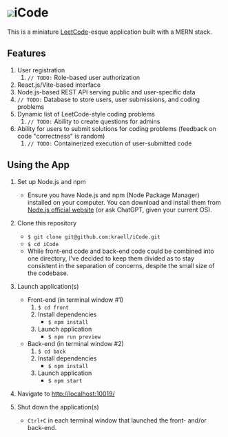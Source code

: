 # ![](/front/public/favicon-32x32.png)iCode
This is a miniature [LeetCode](https://leetcode.com/)-esque application built with a MERN stack.

## Features
1. User registration
   1. `// TODO:` Role-based user authorization
2. React.js/Vite-based interface
3. Node.js-based REST API serving public and user-specific data
4. `// TODO:` Database to store users, user submissions, and coding problems
5. Dynamic list of LeetCode-style coding problems
   1. `// TODO:` Ability to create questions for admins
6. Ability for users to submit solutions for coding problems (feedback on code "correctness" is random)
   1. `// TODO:` Containerized execution of user-submitted code

## Using the App
1. Set up Node.js and npm
   * Ensure you have Node.js and npm (Node Package Manager) installed on your computer. You can download and install them from [Node.js official website](https://nodejs.org/) (or ask ChatGPT, given your current OS).

2. Clone this repository
   * `$ git clone git@github.com:kraell/iCode.git`
   * `$ cd iCode`
   * While front-end code and back-end code could be combined into one directory, I've decided to keep them divided as to stay consistent in the separation of concerns, despite the small size of the codebase.

3. Launch application(s)
   - Front-end (in terminal window #1)
     1. `$ cd front`
     2. Install dependencies
        * `$ npm install`
     3. Launch application
        <!-- * `$ npm run build` -->
        * `$ npm run preview`
   - Back-end (in terminal window #2)
     1. `$ cd back`
     2. Install dependencies
        * `$ npm install`
     3. Launch application
        * `$ npm start`

4. Navigate to [http://localhost:10019/](http://localhost:10019/)

5. Shut down the application(s)
   * `Ctrl+C` in each terminal window that launched the front- and/or back-end.
